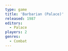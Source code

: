 ```yaml
---
type: game
title: 'Barbarian (Palace)'
released: 1987
editors: 
  - Palace
players: 2
genres:
  - Combat
---
```

